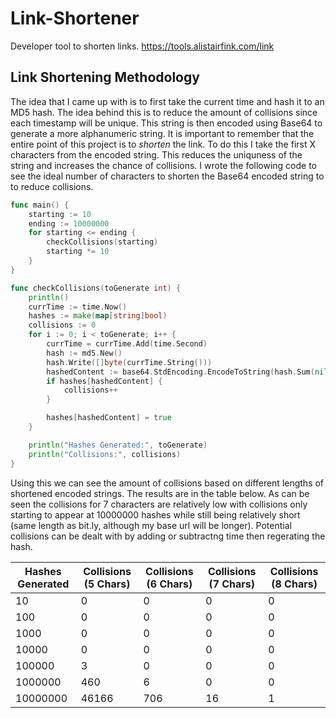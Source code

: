 # Link-Shortener
Developer tool to shorten links.
https://tools.alistairfink.com/link

## Link Shortening Methodology
The idea that I came up with is to first take the current time and hash it to an MD5 hash. The idea behind this is to reduce the amount of collisions since each timestamp will be unique. This string is then encoded using Base64 to generate a more alphanumeric string. It is important to remember that the entire point of this project is to *shorten* the link. To do this I take the first X characters from the encoded string. This reduces the uniquness of the string and increases the chance of collisions. I wrote the following code to see the ideal number of characters to shorten the Base64 encoded string to to reduce collisions.
```go
func main() {
	starting := 10
	ending := 10000000
	for starting <= ending {
		checkCollisions(starting)
		starting *= 10
	}
}

func checkCollisions(toGenerate int) {
	println()
	currTime := time.Now()
	hashes := make(map[string]bool)
	collisions := 0
	for i := 0; i < toGenerate; i++ {
		currTime = currTime.Add(time.Second)
		hash := md5.New()
		hash.Write([]byte(currTime.String()))
		hashedContent := base64.StdEncoding.EncodeToString(hash.Sum(nil))[0:6]
		if hashes[hashedContent] {
			collisions++
		}

		hashes[hashedContent] = true
	}

	println("Hashes Generated:", toGenerate)
	println("Collisions:", collisions)
}

```

Using this we can see the amount of collisions based on different lengths of shortened encoded strings. The results are in the table below. As can be seen the collisions for 7 characters are relatively low with collisions only starting to appear at 10000000 hashes while still being relatively short (same length as bit.ly, although my base url will be longer). Potential collisions can be dealt with by adding or subtractng time then regerating the hash.

|Hashes Generated|Collisions (5 Chars)|Collisions (6 Chars)|Collisions (7 Chars)|Collisions (8 Chars)|
|---|---|---|---|---|
|10|0|0|0|0|
|100|0|0|0|0|
|1000|0|0|0|0|
|10000|0|0|0|0|
|100000|3|0|0|0|
|1000000|460|6|0|0|
|10000000|46166|706|16|1|
